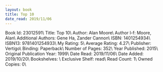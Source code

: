 ```yaml
---
layout: book
title: Top 10
date_read: 2019/11/06
---
```


Book Id: 23012591\ 
Title: Top 10\ 
Author: Alan Moore\ 
Author l-f: Moore, Alan\ 
Additional Authors: Gene Ha, Zander Cannon\ 
ISBN: 1401254934\ 
ISBN13: 9781401254933\ 
My Rating: 5\ 
Average Rating: 4.27\ 
Publisher: Vertigo\ 
Binding: Paperback\ 
Number of Pages: 352\ 
Year Published: 2015\ 
Original Publication Year: 1999\ 
Date Read: 2019/11/06\ 
Date Added: 2019/10/20\ 
Bookshelves: \ 
Exclusive Shelf: read\ 
Read Count: 1\ 
Owned Copies: 0\ 

